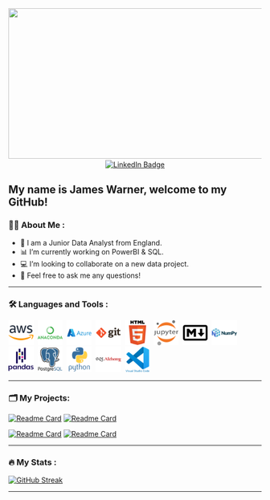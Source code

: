 <div id="header" align="center">
  <img src="https://media.giphy.com/media/qgQUggAC3Pfv687qPC/giphy.gif" width="600" height="300"/>
</div>

<div id="badges" align="center">
    <a href="https://www.linkedin.com/in/jamesjwarner02/">
        <img src="https://img.shields.io/badge/LinkedIn-blue?style=for-the-badge&logo=linkedin&logoColor=white" alt="LinkedIn Badge" width="150" height="30"/>
    </a>
</div>

## My name is James Warner, welcome to my GitHub!

### :man_technologist: About Me :
- :england: I am a Junior Data Analyst from England. 
- :bar_chart: I’m currently working on PowerBI & SQL.
- :computer: I’m looking to collaborate on a new data project.
- 💬 Feel free to ask me any questions!

---

### :hammer_and_wrench: Languages and Tools :
<div>
    <img src="https://github.com/devicons/devicon/blob/master/icons/amazonwebservices/amazonwebservices-original-wordmark.svg" title="AWS" alt="AWS" width="50" height="50"/>&nbsp;
    <img src="https://github.com/devicons/devicon/blob/master/icons/anaconda/anaconda-original-wordmark.svg" title="Anaconda" alt="Anaconda" width="50" height="50"/>&nbsp;
    <img src="https://github.com/devicons/devicon/blob/master/icons/azure/azure-original-wordmark.svg" title="Azure" alt="Azure" width="50" height="50"/>&nbsp;
    <img src="https://github.com/devicons/devicon/blob/master/icons/git/git-original-wordmark.svg" title="Git" alt="Git" width="50" height="50"/>&nbsp;
    <img src="https://github.com/devicons/devicon/blob/master/icons/html5/html5-original-wordmark.svg" title="HTML" alt="HTML" width="50" height="50"/>&nbsp;
    <img src="https://github.com/devicons/devicon/blob/master/icons/jupyter/jupyter-original-wordmark.svg" title="Jupyter" alt="Jupyter" width="50" height="50"/>&nbsp;
    <img src="https://github.com/devicons/devicon/blob/master/icons/markdown/markdown-original.svg" title="Markdown" alt="Markdown" width="50" height="50"/>&nbsp;
    <img src="https://github.com/devicons/devicon/blob/master/icons/numpy/numpy-original-wordmark.svg" title="NumPy" alt="NumPy" width="50" height="50"/>&nbsp;
    <img src="https://github.com/devicons/devicon/blob/master/icons/pandas/pandas-original-wordmark.svg" title="Pandas" alt="Pandas" width="50" height="50"/>&nbsp;
    <img src="https://github.com/devicons/devicon/blob/master/icons/postgresql/postgresql-original-wordmark.svg" title="Postgresql" alt="Postgresql" width="50" height="50"/>&nbsp;
    <img src="https://github.com/devicons/devicon/blob/master/icons/python/python-original-wordmark.svg" title="Python" alt="Python" 
    width="50" height="50"/>&nbsp;
    <img src="https://github.com/devicons/devicon/blob/master/icons/sqlalchemy/sqlalchemy-original-wordmark.svg" title="SqlAlchemy" alt="SqlAlchemy" width="50" height="50"/>&nbsp;
    <img src="https://github.com/devicons/devicon/blob/master/icons/vscode/vscode-original-wordmark.svg" title="Vscode" alt="Vscode" width="50" height="50"/>
</div>

---

### :card_index_dividers: My Projects:

[![Readme Card](https://github-readme-stats.vercel.app/api/pin/?username=JamesJWarner&theme=transparent&repo=data-analytics-power-bi-report111)](https://github.com/anuraghazra/github-readme-stats)
[![Readme Card](https://github-readme-stats.vercel.app/api/pin/?username=JamesJWarner&theme=transparent&repo=exploratory-data-analysis---customer-loans-in-finance542)](https://github.com/anuraghazra/github-readme-stats)

[![Readme Card](https://github-readme-stats.vercel.app/api/pin/?username=JamesJWarner&theme=transparent&repo=hangman)](https://github.com/anuraghazra/github-readme-stats)
[![Readme Card](https://github-readme-stats.vercel.app/api/pin/?username=JamesJWarner&theme=transparent&repo=movie-assistant)](https://github.com/anuraghazra/github-readme-stats)

---

### :fire: My Stats :

[![GitHub Streak](https://streak-stats.demolab.com/?user=JamesJWarner&theme=react&date_format=j%20M%5B%20Y%5D)](https://git.io/streak-stats)

---
